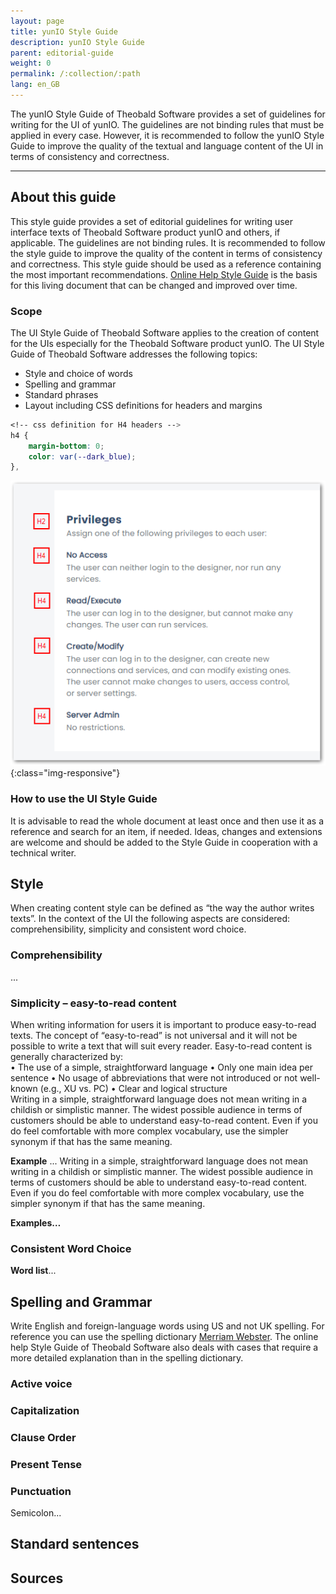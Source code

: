 ```yaml
---
layout: page
title: yunIO Style Guide
description: yunIO Style Guide
parent: editorial-guide
weight: 0
permalink: /:collection/:path
lang: en_GB
---
```

The yunIO Style Guide of Theobald Software provides a set of guidelines for writing for the UI of yunIO. The guidelines are not binding rules that must be applied in every case. However, it is recommended to follow the yunIO Style Guide to improve the quality of the textual and language content of the UI in terms of consistency and correctness.  

*****

<!---
hi Maia,
ich habe einen neuen Ordner für Screenshots bzgl. des yunIO Style Guides angelegt: /img/content/help_concept/yunIO/
Für den Fall, dass wir den Style Guide doch irgendwann mal als .pdf exportieren müssen, wäre es ganz gut, wenn sich etwaige Screenshots an einem Ort befänden :)

Hier noch die Infos zur H4-Definition in css:-->

## About this guide

This style guide provides a set of editorial guidelines for writing user interface texts of Theobald Software product yunIO and others, if applicable. The guidelines are not binding rules. It is recommended to follow the style guide to improve the quality of the content in terms of consistency and correctness.
This style guide should be used as a reference containing the most important recommendations. [Online Help Style Guide](https://theobaldsoftware.sharepoint.com/sites/PresalesSupportProdMgmtDoc/Freigegebene%20Dokumente/Style%20Guide_version_1.pdf) is the basis for this living document that can be changed and improved over time. 


### Scope
The UI Style Guide of Theobald Software applies to the creation of content for the UIs especially for the Theobald Software product yunIO. 
The UI Style Guide of Theobald Software addresses the following topics: 
- Style and choice of words 
- Spelling and grammar
- Standard phrases
- Layout including CSS definitions for headers and margins


``` css
<!-- css definition for H4 headers -->
h4 { 
	margin-bottom: 0;
	color: var(--dark_blue); 
},
```
![Capture](/img/content/help_concept/yunIO/new-h4-definition.png){:class="img-responsive"}

### How to use the UI Style Guide
It is advisable to read the whole document at least once and then use it as a reference and search for an item, if needed. 
Ideas, changes and extensions are welcome and should be added to the Style Guide in cooperation with a technical writer.


## Style
When creating content style can be defined as “the way the author writes texts”. In the context of the UI the following aspects are considered: comprehensibility, simplicity and consistent word choice.

### Comprehensibility 
...

### Simplicity – easy-to-read content
When writing information for users it is important to produce easy-to-read texts. The concept of “easy-to-read” is not universal and it will not be possible to write a text that will suit every reader. Easy-to-read content is generally characterized by:  
• The use of a simple, straightforward language 
• Only one main idea per sentence 
• No usage of abbreviations that were not introduced or not well-known (e.g., XU vs. PC) 
• Clear and logical structure  
Writing in a simple, straightforward language does not mean writing in a childish or simplistic manner. The widest possible audience in terms of customers should be able to understand easy-to-read content. Even if you do feel comfortable with more complex vocabulary, use the simpler synonym if that has the same meaning.  


**Example** ...
Writing in a simple, straightforward language does not mean writing in a childish or simplistic manner. The widest possible audience in terms of customers should be able to understand easy-to-read content. Even if you do feel comfortable with more complex vocabulary, use the simpler synonym if that has the same meaning.  

**Examples…**

### Consistent Word Choice
**Word list**...

## Spelling and Grammar
Write English and foreign-language words using US and not UK spelling. For reference you can use the spelling dictionary [Merriam Webster](https://www.merriam-webster.com). 
The online help Style Guide of Theobald Software also deals with cases that require a more detailed explanation than in the spelling dictionary.  

### Active voice
### Capitalization
### Clause Order
###	Present Tense
### Punctuation	
Semicolon...
## Standard sentences
## Sources